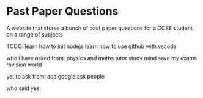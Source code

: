 # Past Paper Questions

A website that stores a bunch of past paper questions for a GCSE student on a range of subjects

TODO:
  learn how to init nodejs
  learn how to use github with vscode
  


who i have asked from:
  physics and maths tutor 
  study mind 
  save my exams 
  revision world 

yet to ask from:
  aqa
  google 
  ask people

who said yes:
